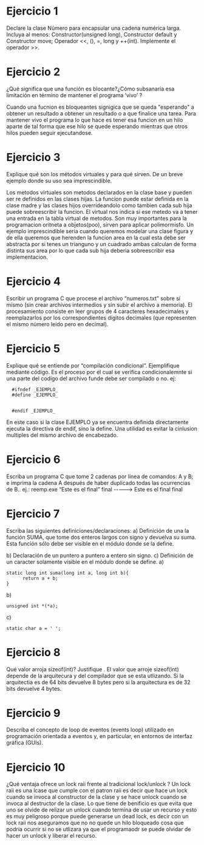 # Ejercicio 1
Declare la clase Número para encapsular una cadena numérica larga. Incluya al menos: Constructor(unsigned long), Constructor default y Constructor 
move; Operador <<, (), =, long y ++(int). Implemente el operador >>.

# Ejercicio 2
¿Qué significa que una función es blocante?¿Cómo subsanaría esa limitación en término de mantener el programa ‘vivo’ ?

Cuando una fucnion es bloqueantes signigica que se queda "esperando" a obtener un resultado a obtener un resultado o a que finalice una tarea. Para mantener vivo el programa lo que hace es tener esa funcion en un hilo aparte  de tal forma que ese hilo se quede esperando mientras que otros hilos pueden seguir ejecutandose.

# Ejercicio 3
Explique qué son los métodos virtuales y para qué sirven. De un breve ejemplo donde su uso sea imprescindible.

Los metodos virtuales son metodos declarados en la clase base y pueden ser re definidos en las clases hijas. La funcion puede estar definida en la clase madre y las clases hijos overrideandolo como tambien cada sub hija puede sobreescribir la funcion. El virtual nos indica si ese metedo va a tener una entrada en la tabla virtual de metodos. Son muy importantes para la programacion oritneta a objetos(poo), sirven para aplicar polimormisfo. Un  ejemplo imprescindible seria cuando queremos modelar una clase figura y de ella queremos que herenden la funcion area en la cual esta debe ser abstracta por si tenes un trianguno y un cuadrado ambas calculan de forma distinta sus area por lo que cada sub hija deberia sobreescribir esa implementacion.

# Ejercicio 4
Escribir un programa C que procese el archivo “numeros.txt” sobre sí mismo (sin crear archivos intermedios y sin subir el archivo a memoria). 
El procesamiento consiste en leer grupos de 4 caracteres hexadecimales y reemplazarlos por los correspondientes dígitos decimales (que representen el 
mismo número leído pero en decimal).

# Ejercicio 5
Explique qué se entiende por “compilación condicional”. Ejemplifique mediante código.
Es el proceso por el cual se verifica condicionalemnte si una parte del codigo del archivo funde debe ser compilado o no.
ej:
```
  #ifndef _EJEMPLO_
  #define _EJEMPLO_
  
  
  #endif _EJEMPLO_
 ```
 En este caso si la clase EJEMPLO ya se encuentra definida directamente ejecuta la directiva de endif, sino la define. Una utilidad es evitar la cinlusion multiples del mismo archivo de encabezado. 
 
# Ejercicio 6
Escriba un programa C que tome 2 cadenas por línea de comandos: A y B; e imprima la cadena A después de haber duplicado todas las ocurrencias de B..
ej.: reemp.exe “Este es el final” final -----> Este es el final final

# Ejercicio 7
Escriba las siguientes definiciones/declaraciones:
a) Definición de una la función SUMA, que tome dos enteros largos con signo y devuelva su suma. Esta función sólo debe ser visible en el módulo donde se la define.

b) Declaración de un puntero a puntero a entero sin signo.
c) Definición de un caracter solamente visible en el módulo donde se define.
a)
```
static long int suma(long int a, long int b){
      return a + b;
} 
```
b)
```
unsigned int *(*a);
```
c)
```
static char a = ' ';
```
# Ejercicio 8
Qué valor arroja sizeof(int)? Justifique .
El valor que arroje sizeof(int) depende de la arquitecura y del compilador que se esta utlizando. Si la arquitectia es de 64 bits devuelve 8 bytes pero si la arquitectura es de 32 bits devuelve 4 bytes. 
# Ejercicio 9 
Describa el concepto de loop de eventos (events loop) utilizado en programación orientada a eventos y, en particular, en entornos de interfaz gráfica (GUIs).


# Ejercicio 10 
¿Qué ventaja ofrece un lock raii frente al tradicional lock/unlock ?
Un lock raii es una lcase que cumple con el patron raii es decir que hace un lock cuando se invoca al constructor de la clase y se hace unlock cuando se invoca al destructor de la clase. Lo que tiene de benificio es que evita que uno se olvide de relizar un unlock cuando termina de usar un recurso y esto es muy peligroso porque puede generarse un dead lock, es decir con un lock raii nos aseguramos que no no quede un hilo bloqueado cosa que podria ocurrir si no se utlizara ya que el programaodr se puede olvidar de hacer un unlock y liberar el recurso. 
